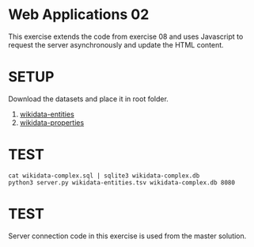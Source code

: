 

# Web Applications 02

This exercise extends the code from exercise 08 and uses Javascript to request the server asynchronously and update the HTML content.

# SETUP

Download the datasets and place it in root folder.
1. [wikidata-entities](http://ad-teaching.informatik.uni-freiburg.de/InformationRetrievalWS2324/datasets/wikidata-entities.tsv")
2. [wikidata-properties](http://ad-teaching.informatik.uni-freiburg.de/InformationRetrievalWS2324/datasets/wikidata-properties.tsv")

# TEST

```
cat wikidata-complex.sql | sqlite3 wikidata-complex.db
python3 server.py wikidata-entities.tsv wikidata-complex.db 8080
```

# TEST
Server connection code in this exercise is used from the master solution.

